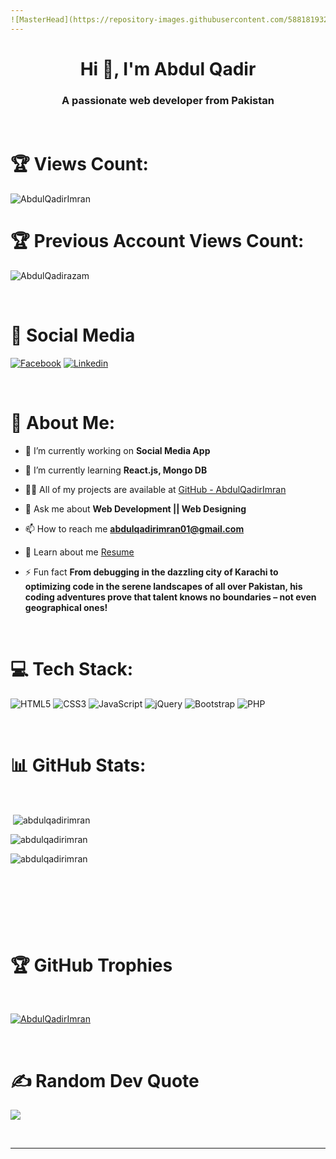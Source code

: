 ```yaml
---
![MasterHead](https://repository-images.githubusercontent.com/588181932/e36ec678-7984-4cdd-8e4c-a3932772ff8e)
---
```

<h1 align="center">Hi 👋, I'm Abdul Qadir</h1>
<h3 align="center">A passionate web developer from Pakistan</h3>

<br>

# 🏆 Views Count:
<p align="left"> <img src="https://komarev.com/ghpvc/?username=abdulqadirimran&label=Profile%20views&color=0e75b6&style=flat" alt="AbdulQadirImran" /> </p>

# 🏆 Previous Account Views Count:
<p align="left"> <img src="https://komarev.com/ghpvc/?username=abdulqadirazam&label=Profile%20views&color=0e75b6&style=flat" alt="AbdulQadirazam" /> </p>

<br>

# 🔗 Social Media

<p dir="auto"><a href="https://www.facebook.com/abdulqadirazaam" rel="nofollow"><img src="https://camo.githubusercontent.com/7a20e6344e999300af0fcf52137a2b82a4158481ad5771ce743e20d0c0a84c4d/68747470733a2f2f696d672e736869656c64732e696f2f62616467652f46616365626f6f6b2d3138373746323f7374796c653d666f722d7468652d6261646765266c6f676f3d66616365626f6f6b266c6f676f436f6c6f723d7768697465" alt="Facebook" data-canonical-src="https://img.shields.io/badge/Facebook-1877F2?style=for-the-badge&amp;logo=facebook&amp;logoColor=white" style="max-width: 100%;"></a>
<a href="https://www.linkedin.com/in/abdulqadirazam/" rel="nofollow"><img src="https://camo.githubusercontent.com/591c02e8ff595d43e0b35b1b29aed639a7154b959cd8f8c854b9e176d885b094/68747470733a2f2f696d672e736869656c64732e696f2f62616467652f4c696e6b6564496e2d3030373742353f7374796c653d666f722d7468652d6261646765266c6f676f3d6c696e6b6564696e266c6f676f436f6c6f723d7768697465" alt="Linkedin" data-canonical-src="https://img.shields.io/badge/LinkedIn-0077B5?style=for-the-badge&amp;logo=linkedin&amp;logoColor=white" style="max-width: 100%;"></a></p>

<br>

# 💫 About Me:

- 🔭 I’m currently working on **Social Media App**

- 🌱 I’m currently learning **React.js, Mongo DB**

- 👨‍💻 All of my projects are available at [GitHub - AbdulQadirImran](https://github.com/AbdulQadirImran)

- 💬 Ask me about **Web Development || Web Designing**

- 📫 How to reach me **abdulqadirimran01@gmail.com**

- 📝 Learn about me [Resume](https://abdulqadirazam-resume.tiiny.site/)

- ⚡ Fun fact **From debugging in the dazzling city of Karachi to optimizing code in the serene landscapes of all over Pakistan, his coding adventures prove that talent knows no boundaries – not even geographical ones!**
  

<br>

# 💻 Tech Stack:
![HTML5](https://img.shields.io/badge/html5-%23E34F26.svg?style=for-the-badge&logo=html5&logoColor=white) ![CSS3](https://img.shields.io/badge/css3-%231572B6.svg?style=for-the-badge&logo=css3&logoColor=white) ![JavaScript](https://img.shields.io/badge/javascript-%23323330.svg?style=for-the-badge&logo=javascript&logoColor=%23F7DF1E) ![jQuery](https://img.shields.io/badge/jquery-%231572B6.svg?style=for-the-badge&logo=jquery&logoColor=white) ![Bootstrap](https://img.shields.io/badge/bootstrap-%231572B6.svg?style=for-the-badge&logo=bootstrap&logoColor=white) ![PHP](https://img.shields.io/badge/php-%231572B6.svg?style=for-the-badge&logo=php&logoColor=white)

<br>

# 📊 GitHub Stats:
<br>

<p>&nbsp;<img align="center" src="https://github-readme-stats.vercel.app/api?username=abdulqadirimran&show_icons=true&locale=en" alt="abdulqadirimran" /></p>

<p><img align="center" src="https://github-readme-streak-stats.herokuapp.com/?user=abdulqadirimran&" alt="abdulqadirimran" /></p>

<p><img align="left" src="https://github-readme-stats.vercel.app/api/top-langs?username=abdulqadirimran&show_icons=true&locale=en&layout=compact" alt="abdulqadirimran" /></p>

<br>
<br>
<br>
<br>
<br>
<br>
<br>


# 🏆 GitHub Trophies  

<br>

<p align="left"> <a href="https://github.com/ryo-ma/github-profile-trophy"><img src="https://github-profile-trophy.vercel.app/?username=AbdulQadirImran" alt="AbdulQadirImran" /></a> </p>
   
<br>   

# ✍️ Random Dev Quote
![](https://quotes-github-readme.vercel.app/api?type=horizontal&theme=dark)

<br>

---
